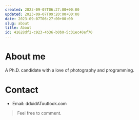 ```yaml
---
created: 2023-09-07T06:27:00+00:00
updated: 2023-09-07T09:20:00+00:00
date: 2023-09-07T06:27:00+00:00
slug: about
title: About
id: 41628df2-c923-4b36-b0b0-5c31ec40ef70
---
```


# About me

A Ph.D. candidate with a love of photography and programming.

# Contact

- Email: ddxidAToutlook.com

> Feel free to comment.
